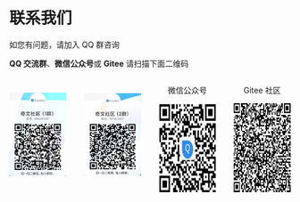 # 联系我们

如您有问题，请加入 QQ 群咨询

**QQ 交流群**、**微信公众号**或 **Gitee** 请扫描下面二维码

<div style="display: flex; align-items: center;text-align: center;">
    <div style="margin-right: 32px;">
        <img src="./img/contact/QQImg1.png" style="width: 160px;"/>
    </div>
    <div style="margin-right: 32px;">
        <img src="./img/contact/QQImg2.png" style="width: 160px;"/>
    </div>
    <div style="margin-right: 32px;">
        <p>微信公众号</p>
        <img src="./img/contact/wechatImg.png" style="width: 160px; height: 160px;"/>
    </div>
    <div>
        <p>Gitee 社区</p>
        <img src="./img/contact/giteeImg.png" style="width: 160px; height: 160px;"/>
    </div>
</div>
